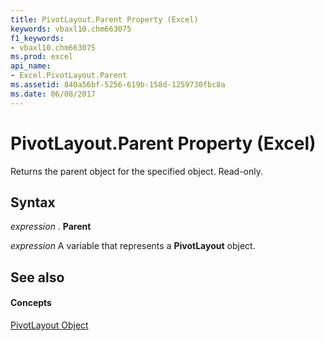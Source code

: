 ```yaml
---
title: PivotLayout.Parent Property (Excel)
keywords: vbaxl10.chm663075
f1_keywords:
- vbaxl10.chm663075
ms.prod: excel
api_name:
- Excel.PivotLayout.Parent
ms.assetid: 840a56bf-5256-619b-158d-1259730fbc8a
ms.date: 06/08/2017
---
```



# PivotLayout.Parent Property (Excel)

Returns the parent object for the specified object. Read-only.


## Syntax

 _expression_ . **Parent**

 _expression_ A variable that represents a **PivotLayout** object.


## See also


#### Concepts


[PivotLayout Object](Excel.PivotLayout.md)

